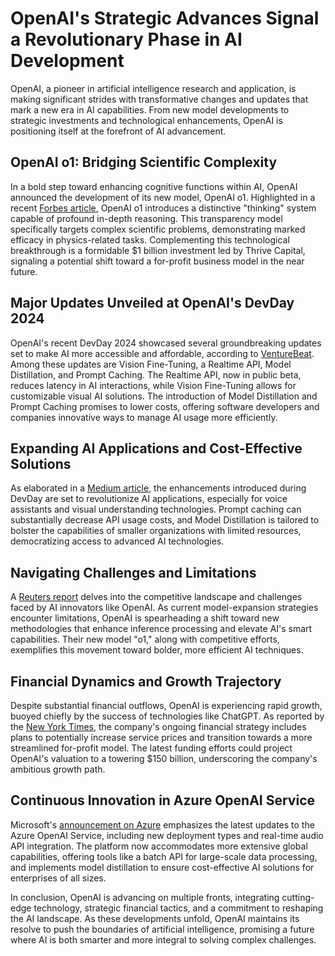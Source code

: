 # OpenAI's Strategic Advances Signal a Revolutionary Phase in AI Development

OpenAI, a pioneer in artificial intelligence research and application, is making significant strides with transformative changes and updates that mark a new era in AI capabilities. From new model developments to strategic investments and technological enhancements, OpenAI is positioning itself at the forefront of AI advancement.

## OpenAI o1: Bridging Scientific Complexity

In a bold step toward enhancing cognitive functions within AI, OpenAI announced the development of its new model, OpenAI o1. Highlighted in a recent [Forbes article](https://www.forbes.com/sites/johnwerner/2024/10/11/two-big-changes-at-openai/), OpenAI o1 introduces a distinctive "thinking" system capable of profound in-depth reasoning. This transparency model specifically targets complex scientific problems, demonstrating marked efficacy in physics-related tasks. Complementing this technological breakthrough is a formidable $1 billion investment led by Thrive Capital, signaling a potential shift toward a for-profit business model in the near future.

## Major Updates Unveiled at OpenAI's DevDay 2024

OpenAI's recent DevDay 2024 showcased several groundbreaking updates set to make AI more accessible and affordable, according to [VentureBeat](https://venturebeat.com/ai/openai-devday-2024-4-major-updates-that-will-make-ai-more-accessible-and-affordable/). Among these updates are Vision Fine-Tuning, a Realtime API, Model Distillation, and Prompt Caching. The Realtime API, now in public beta, reduces latency in AI interactions, while Vision Fine-Tuning allows for customizable visual AI solutions. The introduction of Model Distillation and Prompt Caching promises to lower costs, offering software developers and companies innovative ways to manage AI usage more efficiently.

## Expanding AI Applications and Cost-Effective Solutions

As elaborated in a [Medium article](https://medium.com/@cognidownunder/openai-devday-2024-the-future-of-ai-development-is-here-and-its-faster-cheaper-and-more-11ca1e32b37b), the enhancements introduced during DevDay are set to revolutionize AI applications, especially for voice assistants and visual understanding technologies. Prompt caching can substantially decrease API usage costs, and Model Distillation is tailored to bolster the capabilities of smaller organizations with limited resources, democratizing access to advanced AI technologies.

## Navigating Challenges and Limitations

A [Reuters report](https://www.reuters.com/technology/artificial-intelligence/openai-rivals-seek-new-path-smarter-ai-current-methods-hit-limitations-2024-11-11/) delves into the competitive landscape and challenges faced by AI innovators like OpenAI. As current model-expansion strategies encounter limitations, OpenAI is spearheading a shift toward new methodologies that enhance inference processing and elevate AI's smart capabilities. Their new model "o1," along with competitive efforts, exemplifies this movement toward bolder, more efficient AI techniques.

## Financial Dynamics and Growth Trajectory

Despite substantial financial outflows, OpenAI is experiencing rapid growth, buoyed chiefly by the success of technologies like ChatGPT. As reported by the [New York Times](https://www.nytimes.com/2024/09/27/technology/openai-chatgpt-investors-funding.html), the company's ongoing financial strategy includes plans to potentially increase service prices and transition towards a more streamlined for-profit model. The latest funding efforts could project OpenAI's valuation to a towering $150 billion, underscoring the company's ambitious growth path.

## Continuous Innovation in Azure OpenAI Service

Microsoft's [announcement on Azure](https://learn.microsoft.com/en-us/azure/ai-services/openai/whats-new) emphasizes the latest updates to the Azure OpenAI Service, including new deployment types and real-time audio API integration. The platform now accommodates more extensive global capabilities, offering tools like a batch API for large-scale data processing, and implements model distillation to ensure cost-effective AI solutions for enterprises of all sizes.

In conclusion, OpenAI is advancing on multiple fronts, integrating cutting-edge technology, strategic financial tactics, and a commitment to reshaping the AI landscape. As these developments unfold, OpenAI maintains its resolve to push the boundaries of artificial intelligence, promising a future where AI is both smarter and more integral to solving complex challenges.